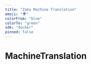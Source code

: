 ```yaml
---
title: "Zaka Machine Translation"
emoji: "🌍"
colorFrom: "blue"
colorTo: "green"
sdk: "docker"
pinned: false
---
```


# MachineTranslation

